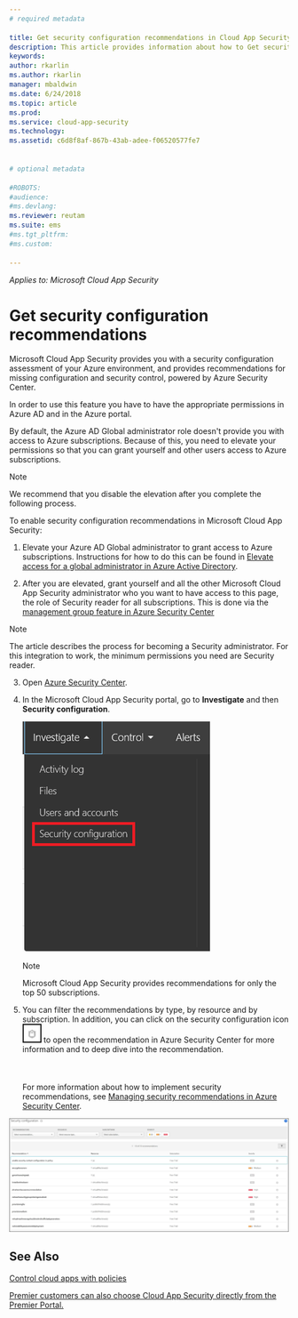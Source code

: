 ```yaml
---
# required metadata

title: Get security configuration recommendations in Cloud App Security | Microsoft Docs
description: This article provides information about how to Get security configuration recommendations in Cloud App Security by integrating with Azure Security Center.
keywords:
author: rkarlin
ms.author: rkarlin
manager: mbaldwin
ms.date: 6/24/2018
ms.topic: article
ms.prod:
ms.service: cloud-app-security
ms.technology:
ms.assetid: c6d8f8af-867b-43ab-adee-f06520577fe7


# optional metadata

#ROBOTS:
#audience:
#ms.devlang:
ms.reviewer: reutam
ms.suite: ems
#ms.tgt_pltfrm:
#ms.custom:

---
```



*Applies to: Microsoft Cloud App Security*


# Get security configuration recommendations

Microsoft Cloud App Security provides you with a security configuration assessment of your Azure environment, and provides recommendations for missing configuration and security control, powered by Azure Security Center. 

In order to use this feature you have to have the appropriate permissions in Azure AD and in the Azure portal.
 
By default, the Azure AD Global administrator role doesn't provide you with access to Azure subscriptions. Because of this, you need to elevate your permissions so that you can grant yourself and other users access to Azure subscriptions. 

> [!NOTE]
> We recommend that you disable the elevation after you complete the following process.

To enable security configuration recommendations in Microsoft Cloud App Security:

1. Elevate your Azure AD Global administrator to grant access to Azure subscriptions. Instructions for how to do this can be found in [Elevate access for a global administrator in Azure Active Directory](https://docs.microsoft.com/azure/role-based-access-control/elevate-access-global-admin). 

2. After you are elevated, grant yourself and all the other Microsoft Cloud App Security administrator who you want to have access to this page, the role of Security reader for all subscriptions. This is done via the [management group feature in Azure Security Center](https://docs.microsoft.com/azure/security-center/security-center-azure-policy#management-groups) 

> [!NOTE]
> The article describes the process for becoming a Security administrator. For this integration to work, the minimum permissions you need are Security reader.

3. Open [Azure Security Center](https://ms.portal.azure.com/#blade/Microsoft_Azure_Security/SecurityMenuBlade/0).

4. In the Microsoft Cloud App Security portal, go to **Investigate** and then **Security configuration**. 

   ![security configuration menu](./media/security-configuration-menu.png)

   > [!NOTE]
   > Microsoft Cloud App Security provides recommendations for only the top 50 subscriptions.

5. You can filter the recommendations by type, by resource and by subscription. In addition, you can click on the security configuration icon ![ASC icon](./media/asc-icon.png) to open the recommendation in Azure Security Center for more information and to deep dive into the recommendation. <br></br><br></br>For more information about how to implement security recommendations, see [Managing security recommendations in Azure Security Center](https://docs.microsoft.com/azure/security-center/security-center-recommendations).

 
 ![security configuration](./media/security-configuration.png)

 

## See Also  
[Control cloud apps with policies](control-cloud-apps-with-policies.md)   

[Premier customers can also choose Cloud App Security directly from the Premier Portal.](https://premier.microsoft.com/)  
  
